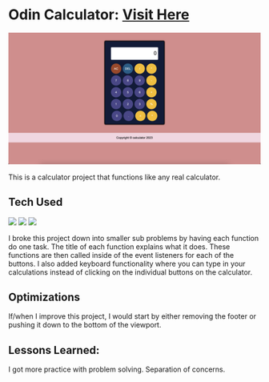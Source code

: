 # Odin Calculator: <a target="_blank" href="https://danielle-higgins.github.io/odin-calculator/">Visit Here</a>

<img src="https://github.com/Danielle-Higgins/odin-calculator/blob/main/odin-preview.png">

This is a calculator project that functions like any real calculator.

## Tech Used

<p>
  <img src="https://img.shields.io/badge/html5-%23E34F26.svg?style=for-the-badge&logo=html5&logoColor=white">
  <img src="https://img.shields.io/badge/css3-%231572B6.svg?style=for-the-badge&logo=css3&logoColor=white">
  <img src="https://img.shields.io/badge/javascript-%23323330.svg?style=for-the-badge&logo=javascript&logoColor=%23F7DF1E">
</p>

I broke this project down into smaller sub problems by having each function do one task. The title of each function explains what it does. These functions are then called inside of the event listeners for each of the buttons. I also added keyboard functionality where you can type in your calculations instead of clicking on the individual buttons on the calculator.

## Optimizations

If/when I improve this project, I would start by either removing the footer or pushing it down to the bottom of the viewport.

## Lessons Learned:

I got more practice with problem solving. Separation of concerns.
